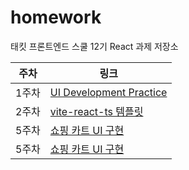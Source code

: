 # homework

태킷 프론트엔드 스쿨 12기 React 과제 저장소

| 주차  | 링크                                                                  |
| ----- | --------------------------------------------------------------------- |
| 1주차 | [UI Development Practice](./md/week1.md)                              |
| 2주차 | [vite-react-ts 템플릿](https://github.com/kongsh/likelion-vite-react) |
| 5주차 | [쇼핑 카트 UI 구현](./md/week5.md)                                    |
| 5주차 | [쇼핑 카트 UI 구현](./md/week6.md)                                    |
